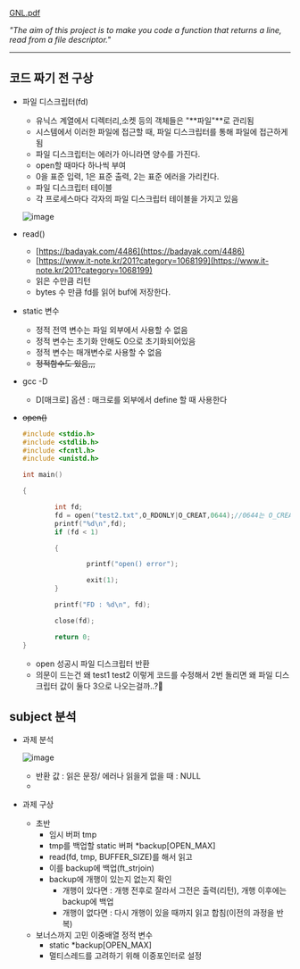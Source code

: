 [GNL.pdf](https://s3-us-west-2.amazonaws.com/secure.notion-static.com/7f4a8b4b-8d3d-49bb-9fa2-e2319c4824a5/GNL.pdf)

[](https://github.com/326eunjin/get_next_line)

*"The aim of this project is to make you code a function that returns a line,
read from a file descriptor."*

---

## 코드 짜기 전 구상

- 파일 디스크립터(fd)
    - 유닉스 계열에서 디렉터리,소켓 등의 객체들은 "**파일"**로 관리됨
    - 시스템에서 이러한 파일에 접근할 때, 파일 디스크립터를 통해 파일에 접근하게됨
    - 파일 디스크립터는 에러가 아니라면 양수를 가진다.
    - open할 때마다 하나씩 부여
    - 0을 표준 입력, 1은 표준 출력, 2는 표준 에러을 가리킨다.
    - 파일 디스크립터 테이블
    - 각 프로세스마다 각자의 파일 디스크립터 테이블을 가지고 있음
    
   ![image](https://user-images.githubusercontent.com/50578785/151483379-bce97640-d767-4498-8c91-f20f03aa2999.png)
    
- read()
    - [https://badayak.com/4486](https://badayak.com/4486)
    - [https://www.it-note.kr/201?category=1068199](https://www.it-note.kr/201?category=1068199)
    - 읽은 수만큼 리턴
    - bytes 수 만큼 fd를 읽어 buf에 저장한다.
- static 변수
    - 정적 전역 변수는 파일 외부에서 사용할 수 없음
    - 정적 변수는 초기화 안해도 0으로 초기화되어있음
    - 정적 변수는 매개변수로 사용할 수 없음
    - ~~정적함수도 있음,,,~~
- gcc -D
    - D[매크로] 옵션 : 매크로를 외부에서 define 할 때 사용한다
- ~~open()~~
    
    ```c
    #include <stdio.h>
    #include <stdlib.h>
    #include <fcntl.h>
    #include <unistd.h>
    
    int main()
    
    {
    
            int fd;
    		fd = open("test2.txt",O_RDONLY|O_CREAT,0644);//0644는 O_CREAT시 이용(?)
    		printf("%d\n",fd);
            if (fd < 1)
    
            {
    
                    printf("open() error");
    
                    exit(1);
            }
    
            printf("FD : %d\n", fd);
    
            close(fd);
    
            return 0;
    }
    ```
    
    - open 성공시 파일 디스크립터 반환
    - 의문이 드는건 왜 test1 test2 이렇게 코드를 수정해서 2번 돌리면 왜 파일 디스크립터 값이 둘다 3으로 나오는걸까..?🤔

## subject 분석

- 과제 분석
    
    ![image](https://user-images.githubusercontent.com/50578785/151483438-c2fdca83-a715-4584-9c1e-fa51a02b6e5d.png)
    
    - 반환 값 : 읽은 문장/ 에러나 읽을게 없을 때 : NULL
    - 
- 과제 구상
    - 초반
        - 임시 버퍼 tmp
        - tmp를 백업할 static 버퍼 *backup[OPEN_MAX]
        - read(fd, tmp, BUFFER_SIZE)를 해서 읽고
        - 이를 backup에 백업(ft_strjoin)
        - backup에 개행이 있는지 없는지 확인
            - 개행이 있다면 : 개행 전후로 잘라서 그전은 출력(리턴), 개행 이후에는 backup에 백업
            - 개행이 없다면 : 다시 개행이 있을 때까지 읽고 합침(이전의 과정을 반복)
    - 보너스까지 고민 이중배열 정적 변수
        - static *backup[OPEN_MAX]
        - 멀티스레드를 고려하기 위해 이중포인터로 설정
